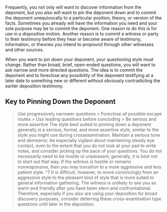 
Frequently, you not only will want to discover information from the deponent, but you also will want to pin the deponent down and to commit the deponent unequivocally to a particular position, theory, or version of the facts. Sometimes you already will have the information you need and your sole purpose may be to commit the deponent. One reason to do this is for use in a dispositive motion. Another reason is to commit a witness or party to their testimony before they hear or become aware of testimony, information, or theories you intend to propound through other witnesses and other sources.

When you want to pin down your deponent, your questioning style must change. Rather than broad, brief, open-ended questions, you will want to ask narrow and more directed questions. The idea is to commit the deponent and to foreclose any possibility of the deponent testifying at a later date to something new or different without obviously contradicting the earlier deposition testimony.

## Key to Pinning Down the Deponent

> Use progressively narrower questions > Foreclose all possible escape routes > Use leading questions before concluding > Be serious and more assertive The style best suited to pinning down a deponent generally is a serious, formal, and more assertive style, similar to the style you might use during crossexamination. Maintain a serious tone and demeanor, be especially vigilant about maintaining steady eye contact, even to the extent that you do not look at your pad to write notes, and consider picking up the pace of your questions. You do not necessarily need to be hostile or unpleasant; generally, it is best not to start out that way. If the witness is hostile or remains nonresponsive, then you may transition to a more aggressive and less patient style. ^7 It is difficult, however, to move convincingly from an aggressive style to the pleasant kind of style that is more suited to general information gathering. The witness is unlikely to see you as warm and friendly after you have been stern and confrontational. Therefore, especially if you also are using your deposition for broad discovery purposes, consider deferring these cross-examination type questions until later in the deposition.
